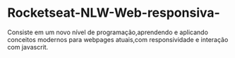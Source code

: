 # Rocketseat-NLW-Web-responsiva-
Consiste em um novo nível de programação,aprendendo e aplicando conceitos modernos para webpages atuais,com responsividade e interação com javascrit.
